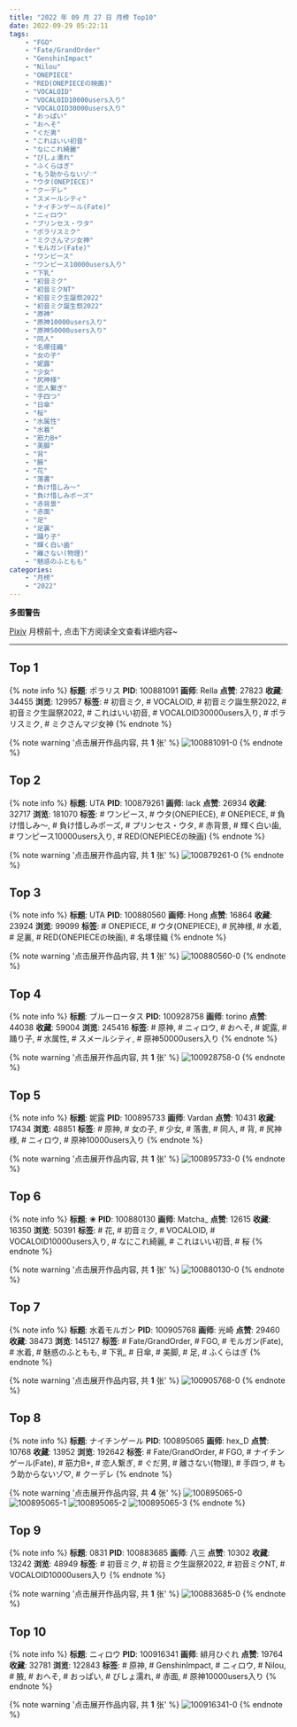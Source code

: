 ```yaml
---
title: "2022 年 09 月 27 日 月榜 Top10"
date: 2022-09-29 05:22:11
tags:
    - "FGO"
    - "Fate/GrandOrder"
    - "GenshinImpact"
    - "Nilou"
    - "ONEPIECE"
    - "RED(ONEPIECEの映画)"
    - "VOCALOID"
    - "VOCALOID10000users入り"
    - "VOCALOID30000users入り"
    - "おっぱい"
    - "おへそ"
    - "ぐだ男"
    - "これはいい初音"
    - "なにこれ綺麗"
    - "びしょ濡れ"
    - "ふくらはぎ"
    - "もう助からないゾ♡"
    - "ウタ(ONEPIECE)"
    - "クーデレ"
    - "スメールシティ"
    - "ナイチンゲール(Fate)"
    - "ニィロウ"
    - "プリンセス・ウタ"
    - "ポラリスミク"
    - "ミクさんマジ女神"
    - "モルガン(Fate)"
    - "ワンピース"
    - "ワンピース10000users入り"
    - "下乳"
    - "初音ミク"
    - "初音ミクNT"
    - "初音ミク生誕祭2022"
    - "初音ミク誕生祭2022"
    - "原神"
    - "原神10000users入り"
    - "原神50000users入り"
    - "同人"
    - "名塚佳織"
    - "女の子"
    - "妮露"
    - "少女"
    - "尻神様"
    - "恋人繋ぎ"
    - "手四つ"
    - "日傘"
    - "桜"
    - "水属性"
    - "水着"
    - "筋力B+"
    - "美脚"
    - "背"
    - "腋"
    - "花"
    - "落書"
    - "負け惜しみ〜"
    - "負け惜しみポーズ"
    - "赤背景"
    - "赤面"
    - "足"
    - "足裏"
    - "踊り子"
    - "輝く白い歯"
    - "離さない(物理)"
    - "魅惑のふともも"
categories:
    - "月榜"
    - "2022"
---
```


<i class="fa fa-triangle-exclamation"></i>**多图警告**<i class="fa fa-triangle-exclamation"></i>

[Pixiv](https://www.pixiv.net/) 月榜前十, 点击下方阅读全文查看详细内容~

<!-- more -->

---

## Top 1

{% note info %}
**标题**: ポラリス
**PID**: 100881091 **画师**: Rella
**点赞**: 27823 **收藏**: 34455 **浏览**: 129957
**标签**: # 初音ミク, # VOCALOID, # 初音ミク誕生祭2022, # 初音ミク生誕祭2022, # これはいい初音, # VOCALOID30000users入り, # ポラリスミク, # ミクさんマジ女神
{% endnote %}

{% note warning '点击展开作品内容, 共 **1** 张' %}
![100881091-0](https://i.pixiv.re/img-original/img/2022/08/31/00/39/15/100881091_p0.jpg)
{% endnote %}

## Top 2

{% note info %}
**标题**: UTA
**PID**: 100879261 **画师**: lack
**点赞**: 26934 **收藏**: 32717 **浏览**: 181070
**标签**: # ワンピース, # ウタ(ONEPIECE), # ONEPIECE, # 負け惜しみ〜, # 負け惜しみポーズ, # プリンセス・ウタ, # 赤背景, # 輝く白い歯, # ワンピース10000users入り, # RED(ONEPIECEの映画)
{% endnote %}

{% note warning '点击展开作品内容, 共 **1** 张' %}
![100879261-0](https://i.pixiv.re/img-original/img/2022/08/31/00/00/22/100879261_p0.png)
{% endnote %}

## Top 3

{% note info %}
**标题**: UTA
**PID**: 100880560 **画师**: Hong
**点赞**: 16864 **收藏**: 23924 **浏览**: 99099
**标签**: # ONEPIECE, # ウタ(ONEPIECE), # 尻神様, # 水着, # 足裏, # RED(ONEPIECEの映画), # 名塚佳織
{% endnote %}

{% note warning '点击展开作品内容, 共 **1** 张' %}
![100880560-0](https://i.pixiv.re/img-original/img/2022/08/31/00/24/20/100880560_p0.jpg)
{% endnote %}

## Top 4

{% note info %}
**标题**: ブルーロータス
**PID**: 100928758 **画师**: torino
**点赞**: 44038 **收藏**: 59004 **浏览**: 245416
**标签**: # 原神, # ニィロウ, # おへそ, # 妮露, # 踊り子, # 水属性, # スメールシティ, # 原神50000users入り
{% endnote %}

{% note warning '点击展开作品内容, 共 **1** 张' %}
![100928758-0](https://i.pixiv.re/img-original/img/2022/09/02/00/00/42/100928758_p0.jpg)
{% endnote %}

## Top 5

{% note info %}
**标题**: 妮露
**PID**: 100895733 **画师**: Vardan
**点赞**: 10431 **收藏**: 17434 **浏览**: 48851
**标签**: # 原神, # 女の子, # 少女, # 落書, # 同人, # 背, # 尻神様, # ニィロウ, # 原神10000users入り
{% endnote %}

{% note warning '点击展开作品内容, 共 **1** 张' %}
![100895733-0](https://i.pixiv.re/img-original/img/2022/08/31/18/37/57/100895733_p0.jpg)
{% endnote %}

## Top 6

{% note info %}
**标题**: ❀
**PID**: 100880130 **画师**: Matcha_
**点赞**: 12615 **收藏**: 16350 **浏览**: 50391
**标签**: # 花, # 初音ミク, # VOCALOID, # VOCALOID10000users入り, # なにこれ綺麗, # これはいい初音, # 桜
{% endnote %}

{% note warning '点击展开作品内容, 共 **1** 张' %}
![100880130-0](https://i.pixiv.re/img-original/img/2022/08/31/00/12/35/100880130_p0.png)
{% endnote %}

## Top 7

{% note info %}
**标题**: 水着モルガン
**PID**: 100905768 **画师**: 光崎
**点赞**: 29460 **收藏**: 38473 **浏览**: 145127
**标签**: # Fate/GrandOrder, # FGO, # モルガン(Fate), # 水着, # 魅惑のふともも, # 下乳, # 日傘, # 美脚, # 足, # ふくらはぎ
{% endnote %}

{% note warning '点击展开作品内容, 共 **1** 张' %}
![100905768-0](https://i.pixiv.re/img-original/img/2022/09/01/00/00/07/100905768_p0.png)
{% endnote %}

## Top 8

{% note info %}
**标题**: ナイチンゲール
**PID**: 100895065 **画师**: hex_D
**点赞**: 10768 **收藏**: 13952 **浏览**: 192642
**标签**: # Fate/GrandOrder, # FGO, # ナイチンゲール(Fate), # 筋力B+, # 恋人繋ぎ, # ぐだ男, # 離さない(物理), # 手四つ, # もう助からないゾ♡, # クーデレ
{% endnote %}

{% note warning '点击展开作品内容, 共 **4** 张' %}
![100895065-0](https://i.pixiv.re/img-original/img/2022/08/31/18/08/28/100895065_p0.jpg)
![100895065-1](https://i.pixiv.re/img-original/img/2022/08/31/18/08/28/100895065_p1.jpg)
![100895065-2](https://i.pixiv.re/img-original/img/2022/08/31/18/08/28/100895065_p2.jpg)
![100895065-3](https://i.pixiv.re/img-original/img/2022/08/31/18/08/28/100895065_p3.jpg)
{% endnote %}

## Top 9

{% note info %}
**标题**: 0831
**PID**: 100883685 **画师**: 八三
**点赞**: 10302 **收藏**: 13242 **浏览**: 48949
**标签**: # 初音ミク, # 初音ミク生誕祭2022, # 初音ミクNT, # VOCALOID10000users入り
{% endnote %}

{% note warning '点击展开作品内容, 共 **1** 张' %}
![100883685-0](https://i.pixiv.re/img-original/img/2022/08/31/02/47/22/100883685_p0.png)
{% endnote %}

## Top 10

{% note info %}
**标题**: ニィロウ
**PID**: 100916341 **画师**: 緋月ひぐれ
**点赞**: 19764 **收藏**: 32781 **浏览**: 122843
**标签**: # 原神, # GenshinImpact, # ニィロウ, # Nilou, # 腋, # おへそ, # おっぱい, # びしょ濡れ, # 赤面, # 原神10000users入り
{% endnote %}

{% note warning '点击展开作品内容, 共 **1** 张' %}
![100916341-0](https://i.pixiv.re/img-original/img/2022/09/01/14/11/01/100916341_p0.png)
{% endnote %}
